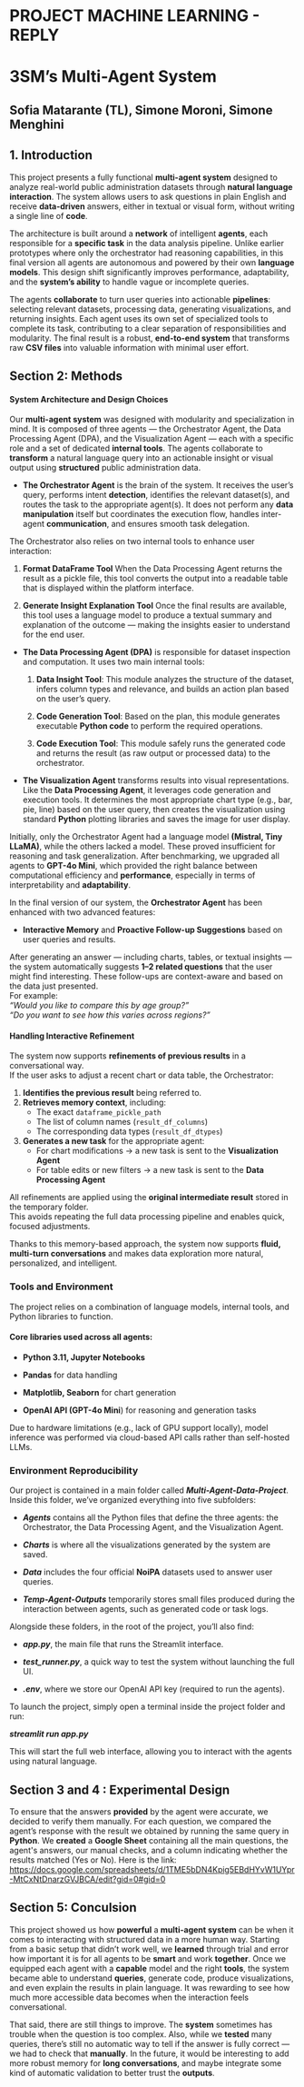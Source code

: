 # PROJECT MACHINE LEARNING - REPLY

# 3SM’s Multi-Agent System 

## Sofia Matarante (TL), Simone Moroni, Simone Menghini 

## 1. Introduction 

This project presents a fully functional **multi-agent system** designed to analyze real-world public administration datasets through **natural language interaction**. The system allows users to ask questions in plain English and receive **data-driven** answers, either in textual or visual form, without writing a single line of **code**. 

The architecture is built around a **network** of intelligent **agents**, each responsible for a **specific task** in the data analysis pipeline. Unlike earlier prototypes where only the orchestrator had reasoning capabilities, in this final version all agents are autonomous and powered by their own **language models**. This design shift significantly improves performance, adaptability, and the **system’s ability** to handle vague or incomplete queries. 

The agents **collaborate** to turn user queries into actionable **pipelines**: selecting relevant datasets, processing data, generating visualizations, and returning insights. Each agent uses its own set of specialized tools to complete its task, contributing to a clear separation of responsibilities and modularity. The final result is a robust, **end-to-end system** that transforms raw **CSV files** into valuable information with minimal user effort. 


## Section 2: Methods 

#### System Architecture and Design Choices 

Our **multi-agent system** was designed with modularity and specialization in mind. It is composed of three agents — the Orchestrator Agent, the Data Processing Agent (DPA), and the Visualization Agent — each with a specific role and a set of dedicated **internal tools**. The agents collaborate to **transform** a natural language query into an actionable insight or visual output using **structured** public administration data. 

- **The Orchestrator Agent** is the brain of the system. It receives the user’s query, performs intent **detection**, identifies the relevant dataset(s), and routes the task to the appropriate agent(s). It does not perform any **data manipulation** itself but coordinates the execution flow, handles inter-agent **communication**, and ensures smooth task delegation.

The Orchestrator also relies on two internal tools to enhance user interaction:
  1. **Format DataFrame Tool**
     When the Data Processing Agent returns the result as a pickle file, this tool converts the output into a readable table that is displayed within the platform interface.

  2. **Generate Insight Explanation Tool**
     Once the final results are available, this tool uses a language model to produce a textual summary and explanation of the outcome — making the insights easier to understand for the 
     end user.

- **The Data Processing Agent (DPA)** is responsible for dataset inspection and computation. It uses two main internal tools: 

  1. **Data Insight Tool**: This module analyzes the structure of the dataset, infers column types and relevance, and builds an action plan based on the user’s query.

  2. **Code Generation Tool**: Based on the plan, this module generates executable **Python code** to perform the required operations.

  3. **Code Execution Tool**: This module safely runs the generated code and returns the result (as raw output or processed data) to the orchestrator.

- **The Visualization Agent** transforms results into visual representations. Like the **Data Processing Agent**, it leverages code generation and execution tools. It determines the most appropriate chart type (e.g., bar, pie, line) based on the user query, then creates the visualization using standard **Python** plotting libraries and saves the image for user display. 

Initially, only the Orchestrator Agent had a language model **(Mistral, Tiny LLaMA)**, while the others lacked a model. These proved insufficient for reasoning and task generalization. After benchmarking, we upgraded all agents to **GPT-4o Mini**, which provided the right balance between computational efficiency and **performance**, especially in terms of interpretability and **adaptability**. 


In the final version of our system, the **Orchestrator Agent** has been enhanced with two advanced features:  
- **Interactive Memory** and **Proactive Follow-up Suggestions** based on user queries and results.

After generating an answer — including charts, tables, or textual insights — the system automatically suggests **1–2 related questions** that the user might find interesting. These follow-ups are context-aware and based on the data just presented.  
For example:  
*“Would you like to compare this by age group?”*  
*“Do you want to see how this varies across regions?”*


#### Handling Interactive Refinement

The system now supports **refinements of previous results** in a conversational way.  
If the user asks to adjust a recent chart or data table, the Orchestrator:

1. **Identifies the previous result** being referred to.
2. **Retrieves memory context**, including:
   - The exact `dataframe_pickle_path`
   - The list of column names (`result_df_columns`)
   - The corresponding data types (`result_df_dtypes`)
3. **Generates a new task** for the appropriate agent:
   - For chart modifications → a new task is sent to the **Visualization Agent**
   - For table edits or new filters → a new task is sent to the **Data Processing Agent**

All refinements are applied using the **original intermediate result** stored in the temporary folder.  
This avoids repeating the full data processing pipeline and enables quick, focused adjustments.


Thanks to this memory-based approach, the system now supports **fluid, multi-turn conversations** and makes data exploration more natural, personalized, and intelligent.

### Tools and Environment 

The project relies on a combination of language models, internal tools, and Python libraries to function. 


#### Core libraries used across all agents: 

- **Python 3.11, Jupyter Notebooks** 

- **Pandas** for data handling 

- **Matplotlib, Seaborn** for chart generation 

- **OpenAI API (GPT-4o Mini**) for reasoning and generation tasks 

Due to hardware limitations (e.g., lack of GPU support locally), model inference was performed via cloud-based API calls rather than self-hosted LLMs. 

### Environment Reproducibility 

Our project is contained in a main folder called ***Multi-Agent-Data-Project***. Inside this folder, we’ve organized everything into five subfolders: 

- ***Agents*** contains all the Python files that define the three agents: the Orchestrator, the Data Processing Agent, and the Visualization Agent. 

- ***Charts*** is where all the visualizations generated by the system are saved. 

- ***Data*** includes the four official **NoiPA** datasets used to answer user queries. 

- ***Temp-Agent-Outputs*** temporarily stores small files produced during the interaction between agents, such as generated code or task logs. 

Alongside these folders, in the root of the project, you’ll also find: 

- ***app.py***, the main file that runs the Streamlit interface. 

- ***test_runner.py***, a quick way to test the system without launching the full UI. 

- ***.env***, where we store our OpenAI API key (required to run the agents). 

To launch the project, simply open a terminal inside the project folder and run: 


***streamlit run app.py*** 

This will start the full web interface, allowing you to interact with the agents using natural language. 

## Section 3 and 4 : Experimental Design
To ensure that the answers **provided** by the agent were accurate, we decided to verify them manually. For each question, we compared the agent’s response with the result we obtained by running the same query in **Python**.
We **created** a **Google Sheet** containing all the main questions, the agent's answers, our manual checks, and a column indicating whether the results matched (Yes or No).
Here is the link: https://docs.google.com/spreadsheets/d/1TME5bDN4Kpig5EBdHYvW1UYpr-MtCxNtDnarzGVJBCA/edit?gid=0#gid=0


## Section 5: Conculsion 
This project showed us how **powerful** a **multi-agent system** can be when it comes to interacting with structured data in a more human way. Starting from a basic setup that didn’t work well, we **learned** through trial and error how important it is for all agents to be **smart** and work **together**. Once we equipped each agent with a **capable** model and the right **tools**, the system became able to understand **queries**, generate code, produce visualizations, and even explain the results in plain language. It was rewarding to see how much more accessible data becomes when the interaction feels conversational.

That said, there are still things to improve. The **system** sometimes has trouble when the question is too complex. Also, while we **tested** many queries, there’s still no automatic way to tell if the answer is fully correct — we had to check that **manually**. In the future, it would be interesting to add more robust memory for **long conversations**, and maybe integrate some kind of automatic validation to better trust the **outputs**.
